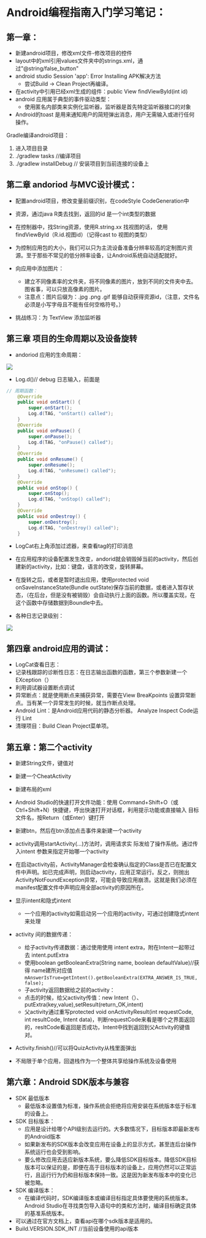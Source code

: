# Android编程指南入门学习笔记：

## 第一章：

- 新建android项目，修改xml文件-修改项目的控件
- layout中的xml引用values文件夹中的strings.xml，通过"@string/false_button"
- android studio Session 'app': Error Installing APK解决方法
  - 尝试Build -> Clean Project再编译。
- 在activity中引用已经xml生成的组件：public View findViewById(int id)
- android 应用属于典型的事件驱动类型：
  - 使用匿名内部类来实例化监听器，监听器是首先特定监听器接口的对象
- Android的toast
是用来通知用户的简短弹出消息，用户无需输入或进行任何操作。

Gradle编译android项目：

1. 进入项目目录
2. ./gradlew tasks //编译项目
3. ./gradlew installDebug // 安装项目到当前连接的设备上

## 第二章 andoriod 与MVC设计模式：

- 配置android项目，修改变量前缀识别，在codeStyle CodeGeneration中
- 资源，通过java R类去找到，返回的id 是一个int类型的数据
- 在控制器中，找String资源，使用R.string.xx 找视图的话， 使用findViewById（R.id.视图id）（记得cast to 视图的类型）


- 为控制应用包的大小，我们可以只为主流设备准备分辨率较高的定制图片资源。至于那些不常见的低分辨率设备，让Android系统自动适配就好。

- 向应用中添加图片：
  - 建立不同像素率的文件夹，将不同像素的图片，放到不同的文件夹中去。图省事，可以只放高像素的图片。
  - 注意点：图片后缀为：.jpg .png .gif 能够自动获得资源id，（注意，文件名必须是小写字母且不能有任何空格符号。）
- 挑战练习：为 TextView 添加监听器

## 第三章 项目的生命周期以及设备旋转

- andoriod 应用的生命周期：


![](img/android编程核心指南/android编程核心指南-2020-03-06-20-02-03.png)

- Log.d()// debug 日志输入，前面是


```java
// 周期函数：
    @Override
    public void onStart() {
        super.onStart();
        Log.d(TAG, "onStart() called");
    }
    @Override
    public void onPause() {
        super.onPause();
        Log.d(TAG, "onPause() called");
    }
    @Override
    public void onResume() {
        super.onResume();
        Log.d(TAG, "onResume() called");
    }
    @Override
    public void onStop() {
        super.onStop();
        Log.d(TAG, "onStop() called");
    }
    @Override
    public void onDestroy() {
        super.onDestroy();
        Log.d(TAG, "onDestroy() called");
    }
```

- LogCat右上角添加过滤器，来查看tag的打印消息

- 在应用程序的设备配置发生改变，andorid就会销毁掉当前的activity，然后创建新的activity，比如：键盘，语言的改变，旋转屏幕。
- 在旋转之后，或者是暂时退出应用，使用protected void onSaveInstanceState(Bundle outState)保存当前的数据，或者进入暂存状态，（在后台，但是没有被销毁）会自动执行上面的函数。所以覆盖实现，在这个函数中存储数据到Boundle中去。

- 各种日志记录级别：

![](img/android编程核心指南/android编程核心指南-2020-03-06-21-39-32.png)

## 第四章 android应用的调试：

- LogCat查看日志：
- 记录栈跟踪的诊断性日志：在日志输出函数的函数，第三个参数新建一个 EXception（）
- 利用调试器设置断点调试
- 异常断点：就是使用断点来捕获异常，需要在View BreaKpoints 设置异常断点。当有某一个异常发生的时候，就当作断点处理。
- Android Lint：是Android应用代码的静态分析器。 Analyze Inspect Code运行 Lint
- 清理项目：Build Clean Project菜单项。

## 第五章：第二个activity

- 新建String文件，键值对
- 新建一个CheatActivity
- 新建布局的xml

- Android Studio的快速打开文件功能：使用
Command+Shift+O（或Ctrl+Shift+N）快捷键，呼出快速打开对话框，利用提示功能或直接输入
目标文件名，按Return（或Enter）键打开
- 新建btn，然后在btn添加点击事件来新建一个activity
- activity调用startActivity(...)方法时，调用请求实
际发给了操作系统。通过传入intent 参数来指定开始哪一个activity
- 在启动activity前，ActivityManager会检查确认指定的Class是否已在配置文件中声明。如已完成声明，则启动activity，应用正常运行。反之，则抛出ActivityNotFoundException异常，可能会导致应用崩溃。这就是我们必须在manifest配置文件中声明应用全部activity的原因所在。
- 显示intent和隐式intent
  - 一个应用的activity如需启动另一个应用的activity，可通过创建隐式intent来处理

- activity 间的数据传递：
  - 给子activity传递数据：通过使用使用 intent extra，附在Intent一起带过去 intent.putExtra
  - 使用boolean getBooleanExtra(String name, boolean defaultValue)//获得 name建所对应值```mAnswerIsTrue=getIntent().getBooleanExtra(EXTRA_ANSWER_IS_TRUE,false);```
  - 子activity返回数据给之前的activity：
  - 点击的时候，给父activity传值：new Intent（）、putExtra(key,value),setResult(return_OK,intent)
  - 父activity通过重写protected void onActivityResult(int requestCode, int resultCode, Intent data)，判断requestCode来看是哪个之界面返回的，resltCode看返回是否成功，Intent中找到返回到父Activity的键值对。
- Activity.finish()//可以将QuizActivity从栈里面弹出
- 不局限于单个应用，回退栈作为一个整体共享给操作系统及设备使用

## 第六章：Android SDK版本与兼容

- SDK 最低版本
  - 最低版本设置值为标准，操作系统会拒绝将应用安装在系统版本低于标准的设备上。
- SDK 目标版本：
  - 应用是设计给哪个API级别去运行的。大多数情况下，目标版本即最新发布的Android版本
  - 如果新发布的SDK版本会改变应用在设备上的显示方式，甚至连后台操作系统运行也会受到影响。
  - 要么修改应用去适应新版本系统，要么降低SDK目标版本。降低SDK目标版本可以保证的是，即便在高于目标版本的设备上，应用仍然可以正常运行，且运行行为仍和目标版本保持一致。这是因为新发布版本中的变化已被忽略。
- SDK 编译版本：
  - 在编译代码时，SDK编译版本或编译目标指定具体要使用的系统版本。Android Studio在寻找类包导入语句中的类和方法时，编译目标确定具体的基准系统版本。
- 可以通过在官方文档上，查看api在哪个sdk版本是适用的。
- Build.VERSION.SDK_INT //当前设备使用的api版本







